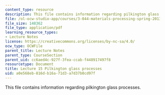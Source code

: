 ```yaml
---
content_type: resource
description: This file contains information regarding pilkington glass processes.
file: /ol-ocw-studio-app/courses/3-044-materials-processing-spring-2013/a0e568eb816db16a71d3a7d37b0cd97f_MIT3_044S13_Lec15.pdf
file_size: 148362
file_type: application/pdf
learning_resource_types:
- Lecture Notes
license: https://creativecommons.org/licenses/by-nc-sa/4.0/
ocw_type: OCWFile
parent_title: Lecture Notes
parent_type: CourseSection
parent_uid: cc6aed4c-927f-3fea-ccab-f448917497f8
resourcetype: Document
title: Lecture 15 Pilkington glass processes
uid: a0e568eb-816d-b16a-71d3-a7d37b0cd97f
---
```

This file contains information regarding pilkington glass processes.